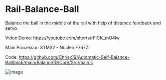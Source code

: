 # Rail-Balance-Ball
Balance the ball in the middle of the rail with help of distance feedback and servo.
                                                                            
Video Demo: https://youtube.com/shorts/rFiCK_mO4lw
                                                                
Main Processor: STM32 - Nucleo F767ZI

Code: https://github.com/Chrisx19/Automatic-Self-Balance-Ball/blob/main/Balance1D/Core/Src/main.c

![image](https://user-images.githubusercontent.com/107272321/207519090-d0aa5e04-3373-43e7-ac87-5d9262d6cce1.png)


